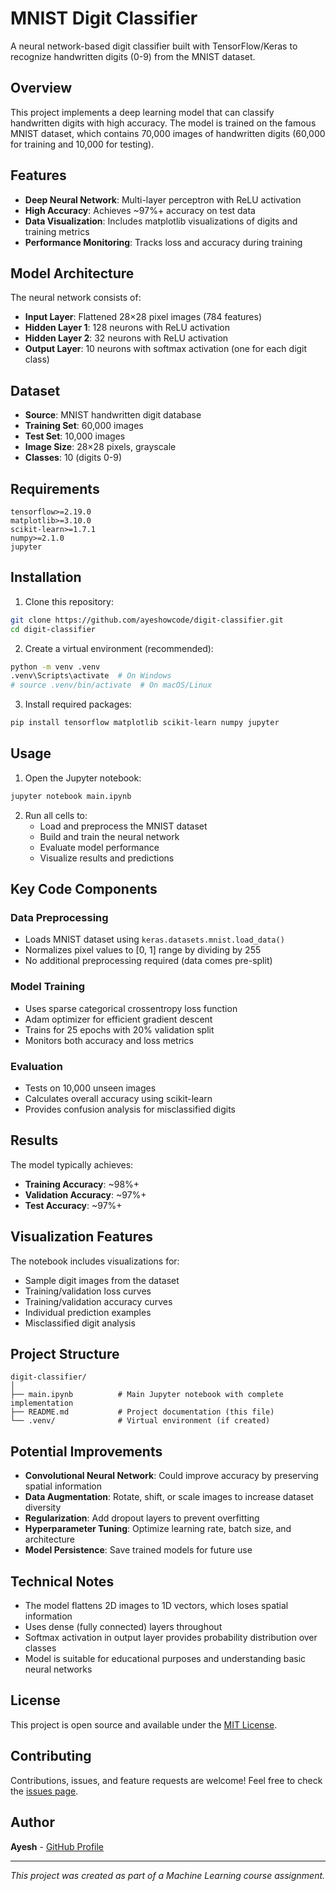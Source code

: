 # MNIST Digit Classifier

A neural network-based digit classifier built with TensorFlow/Keras to recognize handwritten digits (0-9) from the MNIST dataset.

## Overview

This project implements a deep learning model that can classify handwritten digits with high accuracy. The model is trained on the famous MNIST dataset, which contains 70,000 images of handwritten digits (60,000 for training and 10,000 for testing).

## Features

- **Deep Neural Network**: Multi-layer perceptron with ReLU activation
- **High Accuracy**: Achieves ~97%+ accuracy on test data
- **Data Visualization**: Includes matplotlib visualizations of digits and training metrics
- **Performance Monitoring**: Tracks loss and accuracy during training

## Model Architecture

The neural network consists of:
- **Input Layer**: Flattened 28×28 pixel images (784 features)
- **Hidden Layer 1**: 128 neurons with ReLU activation
- **Hidden Layer 2**: 32 neurons with ReLU activation  
- **Output Layer**: 10 neurons with softmax activation (one for each digit class)

## Dataset

- **Source**: MNIST handwritten digit database
- **Training Set**: 60,000 images
- **Test Set**: 10,000 images
- **Image Size**: 28×28 pixels, grayscale
- **Classes**: 10 (digits 0-9)

## Requirements

```
tensorflow>=2.19.0
matplotlib>=3.10.0
scikit-learn>=1.7.1
numpy>=2.1.0
jupyter
```

## Installation

1. Clone this repository:
```bash
git clone https://github.com/ayeshowcode/digit-classifier.git
cd digit-classifier
```

2. Create a virtual environment (recommended):
```bash
python -m venv .venv
.venv\Scripts\activate  # On Windows
# source .venv/bin/activate  # On macOS/Linux
```

3. Install required packages:
```bash
pip install tensorflow matplotlib scikit-learn numpy jupyter
```

## Usage

1. Open the Jupyter notebook:
```bash
jupyter notebook main.ipynb
```

2. Run all cells to:
   - Load and preprocess the MNIST dataset
   - Build and train the neural network
   - Evaluate model performance
   - Visualize results and predictions

## Key Code Components

### Data Preprocessing
- Loads MNIST dataset using `keras.datasets.mnist.load_data()`
- Normalizes pixel values to [0, 1] range by dividing by 255
- No additional preprocessing required (data comes pre-split)

### Model Training
- Uses sparse categorical crossentropy loss function
- Adam optimizer for efficient gradient descent
- Trains for 25 epochs with 20% validation split
- Monitors both accuracy and loss metrics

### Evaluation
- Tests on 10,000 unseen images
- Calculates overall accuracy using scikit-learn
- Provides confusion analysis for misclassified digits

## Results

The model typically achieves:
- **Training Accuracy**: ~98%+
- **Validation Accuracy**: ~97%+
- **Test Accuracy**: ~97%+

## Visualization Features

The notebook includes visualizations for:
- Sample digit images from the dataset
- Training/validation loss curves
- Training/validation accuracy curves
- Individual prediction examples
- Misclassified digit analysis

## Project Structure

```
digit-classifier/
│
├── main.ipynb          # Main Jupyter notebook with complete implementation
├── README.md           # Project documentation (this file)
└── .venv/              # Virtual environment (if created)
```

## Potential Improvements

- **Convolutional Neural Network**: Could improve accuracy by preserving spatial information
- **Data Augmentation**: Rotate, shift, or scale images to increase dataset diversity
- **Regularization**: Add dropout layers to prevent overfitting
- **Hyperparameter Tuning**: Optimize learning rate, batch size, and architecture
- **Model Persistence**: Save trained models for future use

## Technical Notes

- The model flattens 2D images to 1D vectors, which loses spatial information
- Uses dense (fully connected) layers throughout
- Softmax activation in output layer provides probability distribution over classes
- Model is suitable for educational purposes and understanding basic neural networks

## License

This project is open source and available under the [MIT License](LICENSE).

## Contributing

Contributions, issues, and feature requests are welcome! Feel free to check the [issues page](https://github.com/ayeshowcode/digit-classifier/issues).

## Author

**Ayesh** - [GitHub Profile](https://github.com/ayeshowcode)

---

*This project was created as part of a Machine Learning course assignment.*
